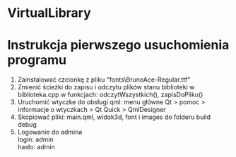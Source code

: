 # VirtualLibrary
# Instrukcja pierwszego usuchomienia programu
1. Zainstalować czcionkę z pliku "fonts\BrunoAce-Regular.ttf"<br>
2. Zmienić ścieżki do zapisu i odczytu plików stanu biblioteki w biblioteka.cpp w funkcjach: odczytWszystkich(), zapisDoPliku()<br>
3. Uruchomić wtyczke do obsługi qml: menu główne Qt > pomoc > informacje o wtyczkach > Qt Quick > QmlDesigner<br>
4. Skopiować pliki: main.qml, widok3d, font i images do folderu build debug<br>
5. Logowanie do admina<br>
login: admin<br>
hasło: admin
